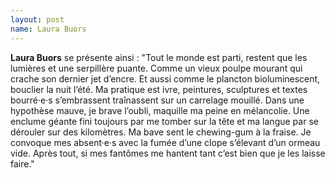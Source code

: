 ```yaml
---
layout: post
name: Laura Buors
---
```

**Laura Buors** se présente ainsi : "Tout le monde est parti, restent que les lumières et une serpillère puante. Comme un vieux poulpe mourant qui crache son dernier jet d’encre. Et aussi comme le plancton bioluminescent, bouclier la nuit l’été. Ma pratique est ivre, peintures, sculptures et textes bourré·e·s s’embrassent traînassent sur un carrelage mouillé. Dans une hypothèse mauve, je brave l’oubli, maquille ma peine en mélancolie. Une enclume géante fini toujours par me tomber sur la tête et ma langue par se dérouler sur des kilomètres. Ma bave sent le chewing-gum à la fraise. Je convoque mes absent·e·s avec la fumée d’une clope s’élevant d’un ormeau vide. Après tout, si mes fantômes me hantent tant c’est bien que je les laisse faire."